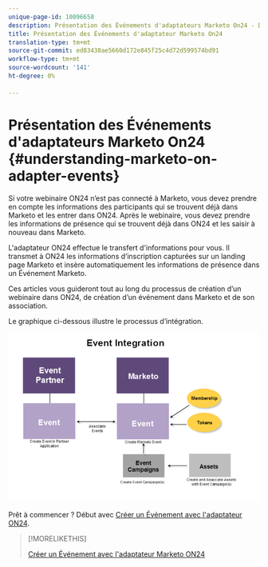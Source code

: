 ```yaml
---
unique-page-id: 10096658
description: Présentation des Événements d'adaptateurs Marketo On24 - Docs Marketo - Documentation du produit
title: Présentation des Événements d'adaptateur Marketo On24
translation-type: tm+mt
source-git-commit: ed83438ae5660d172e845f25c4d72d599574bd91
workflow-type: tm+mt
source-wordcount: '141'
ht-degree: 0%

---
```



# Présentation des Événements d&#39;adaptateurs Marketo On24 {#understanding-marketo-on-adapter-events}

Si votre webinaire ON24 n’est pas connecté à Marketo, vous devez prendre en compte les informations des participants qui se trouvent déjà dans Marketo et les entrer dans ON24. Après le webinaire, vous devez prendre les informations de présence qui se trouvent déjà dans ON24 et les saisir à nouveau dans Marketo.

L&#39;adaptateur ON24 effectue le transfert d&#39;informations pour vous. Il transmet à ON24 les informations d’inscription capturées sur un landing page Marketo et insère automatiquement les informations de présence dans un Événement Marketo.

Ces articles vous guideront tout au long du processus de création d’un webinaire dans ON24, de création d’un événement dans Marketo et de son association.

Le graphique ci-dessous illustre le processus d’intégration.

![](assets/image2015-12-16-11-3a26-3a29.png)

Prêt à commencer ? Début avec [Créer un Événement avec l&#39;adaptateur ON24](/help/marketo/product-docs/demand-generation/events/create-an-event/create-an-event-with-the-marketo-on24-adapter.md).

>[!MORELIKETHIS]
>
>[Créer un Événement avec l&#39;adaptateur Marketo ON24](/help/marketo/product-docs/demand-generation/events/create-an-event/create-an-event-with-the-marketo-on24-adapter.md)
